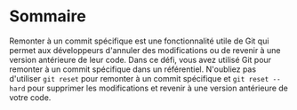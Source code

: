 # Sommaire

Remonter à un commit spécifique est une fonctionnalité utile de Git qui permet aux développeurs d'annuler des modifications ou de revenir à une version antérieure de leur code. Dans ce défi, vous avez utilisé Git pour remonter à un commit spécifique dans un référentiel. N'oubliez pas d'utiliser `git reset` pour remonter à un commit spécifique et `git reset --hard` pour supprimer les modifications et revenir à une version antérieure de votre code.
